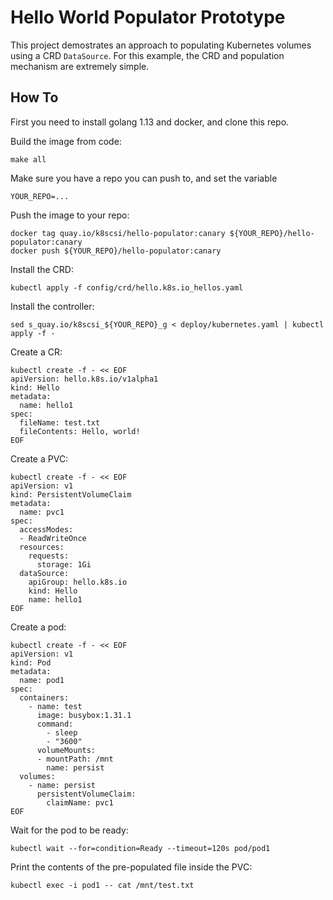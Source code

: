 
# Hello World Populator Prototype

This project demostrates an approach to populating Kubernetes volumes using a CRD
`DataSource`. For this example, the CRD and population mechanism are extremely
simple.

## How To

First you need to install golang 1.13 and docker, and clone this repo.

Build the image from code:

`make all`

Make sure you have a repo you can push to, and set the variable
 
`YOUR_REPO=...`

Push the image to your repo:

```
docker tag quay.io/k8scsi/hello-populator:canary ${YOUR_REPO}/hello-populator:canary
docker push ${YOUR_REPO}/hello-populator:canary
```

Install the CRD:

`kubectl apply -f config/crd/hello.k8s.io_hellos.yaml`

Install the controller:

`sed s_quay.io/k8scsi_${YOUR_REPO}_g < deploy/kubernetes.yaml | kubectl apply -f -`

Create a CR:

```
kubectl create -f - << EOF
apiVersion: hello.k8s.io/v1alpha1
kind: Hello
metadata:
  name: hello1
spec:
  fileName: test.txt
  fileContents: Hello, world!
EOF
```

Create a PVC:

```
kubectl create -f - << EOF
apiVersion: v1
kind: PersistentVolumeClaim
metadata:
  name: pvc1
spec:
  accessModes:
  - ReadWriteOnce
  resources:
    requests:
      storage: 1Gi
  dataSource:
    apiGroup: hello.k8s.io
    kind: Hello
    name: hello1
EOF
```

Create a pod:

```
kubectl create -f - << EOF
apiVersion: v1
kind: Pod
metadata:
  name: pod1
spec:
  containers:
    - name: test
      image: busybox:1.31.1
      command:
        - sleep
        - "3600"
      volumeMounts:
      - mountPath: /mnt
        name: persist
  volumes:
    - name: persist
      persistentVolumeClaim:
        claimName: pvc1
EOF
```

Wait for the pod to be ready:

`kubectl wait --for=condition=Ready --timeout=120s pod/pod1`

Print the contents of the pre-populated file inside the PVC:

`kubectl exec -i pod1 -- cat /mnt/test.txt`

